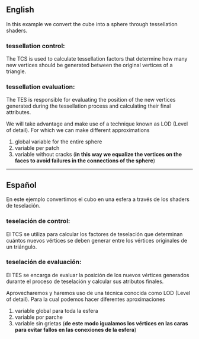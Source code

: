 

## English

In this example we convert the cube into a sphere through tessellation shaders.

### tessellation control:
The TCS is used to calculate tessellation factors that determine how many new vertices should be generated between the original vertices of a triangle.

### tessellation evaluation:
The TES is responsible for evaluating the position of the new vertices generated during the tessellation process and calculating their final attributes.

We will take advantage and make use of a technique known as LOD (Level of detail). For which we can make different approximations

1. global variable for the entire sphere
2. variable per patch
3. variable without cracks (**in this way we equalize the vertices on the faces to avoid failures in the connections of the sphere**)

---

## Español

En este ejemplo convertimos el cubo en una esfera a través de los shaders de teselación.

### teselación de control:
El TCS se utiliza para calcular los factores de teselación que determinan cuántos nuevos vértices se deben generar entre los vértices originales de un triángulo.

### teselación de evaluación:
El TES se encarga de evaluar la posición de los nuevos vértices generados durante el proceso de teselación y calcular sus atributos finales.

Aprovecharemos y haremos uso de una técnica conocida como LOD (Level of detail). Para la cual podemos hacer diferentes aproximaciones

1. variable global para toda la esfera
2. variable por parche
3. variable sin grietas (**de este modo igualamos los vértices en las caras para evitar fallos en las conexiones de la esfera**)

